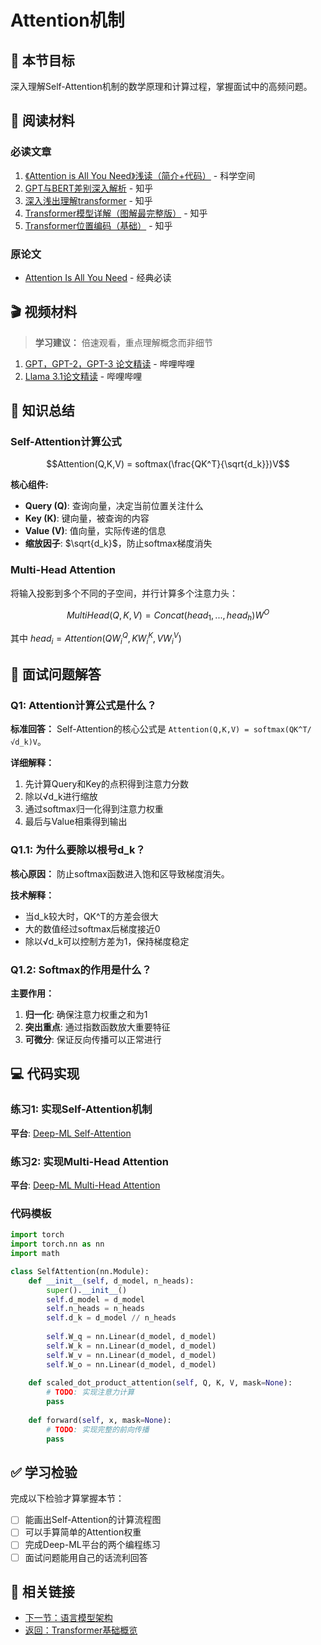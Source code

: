# Attention机制

## 🎯 本节目标

深入理解Self-Attention机制的数学原理和计算过程，掌握面试中的高频问题。

## 📖 阅读材料

### 必读文章
1. [《Attention is All You Need》浅读（简介+代码）](https://kexue.fm/archives/4765/comment-page-1#comments) - 科学空间
2. [GPT与BERT差别深入解析](https://www.zhihu.com/tardis/zm/art/607605399?source_id=1003) - 知乎
3. [深入浅出理解transformer](https://www.zhihu.com/question/471328838/answer/51545078376) - 知乎  
4. [Transformer模型详解（图解最完整版）](https://zhuanlan.zhihu.com/p/338817680) - 知乎
5. [Transformer位置编码（基础）](https://zhuanlan.zhihu.com/p/631363482) - 知乎

### 原论文
- [Attention Is All You Need](https://arxiv.org/abs/1706.03762) - 经典必读

## 🎬 视频材料

> **学习建议：** 倍速观看，重点理解概念而非细节

1. [GPT，GPT-2，GPT-3 论文精读](https://www.bilibili.com/video/BV1AF411b7xQ?spm_id_from=333.788.videopod.sections&vd_source=a5dd5ad68f590473458dad8b99349b27) - 哔哩哔哩
2. [Llama 3.1论文精读](https://www.bilibili.com/video/BV1Q4421Z7Tj/?spm_id_from=333.1387.search.video_card.click&vd_source=a5dd5ad68f590473458dad8b99349b27) - 哔哩哔哩

## 📝 知识总结

### Self-Attention计算公式

```math
Attention(Q,K,V) = softmax(\frac{QK^T}{\sqrt{d_k}})V
```

**核心组件:**
- **Query (Q)**: 查询向量，决定当前位置关注什么
- **Key (K)**: 键向量，被查询的内容
- **Value (V)**: 值向量，实际传递的信息
- **缩放因子**: $\sqrt{d_k}$，防止softmax梯度消失

### Multi-Head Attention

将输入投影到多个不同的子空间，并行计算多个注意力头：

```math
MultiHead(Q,K,V) = Concat(head_1, ..., head_h)W^O
```

其中 $head_i = Attention(QW_i^Q, KW_i^K, VW_i^V)$

## 💬 面试问题解答

### Q1: Attention计算公式是什么？

**标准回答：**
Self-Attention的核心公式是 `Attention(Q,K,V) = softmax(QK^T/√d_k)V`。

**详细解释：**
1. 先计算Query和Key的点积得到注意力分数
2. 除以√d_k进行缩放
3. 通过softmax归一化得到注意力权重
4. 最后与Value相乘得到输出

### Q1.1: 为什么要除以根号d_k？

**核心原因：** 防止softmax函数进入饱和区导致梯度消失。

**技术解释：**
- 当d_k较大时，QK^T的方差会很大
- 大的数值经过softmax后梯度接近0
- 除以√d_k可以控制方差为1，保持梯度稳定

### Q1.2: Softmax的作用是什么？

**主要作用：**
1. **归一化**: 确保注意力权重之和为1
2. **突出重点**: 通过指数函数放大重要特征
3. **可微分**: 保证反向传播可以正常进行

## 💻 代码实现

### 练习1: 实现Self-Attention机制
**平台**: [Deep-ML Self-Attention](https://www.deep-ml.com/problems/53)

### 练习2: 实现Multi-Head Attention  
**平台**: [Deep-ML Multi-Head Attention](https://www.deep-ml.com/problems/94)

### 代码模板

```python
import torch
import torch.nn as nn
import math

class SelfAttention(nn.Module):
    def __init__(self, d_model, n_heads):
        super().__init__()
        self.d_model = d_model
        self.n_heads = n_heads
        self.d_k = d_model // n_heads
        
        self.W_q = nn.Linear(d_model, d_model)
        self.W_k = nn.Linear(d_model, d_model)
        self.W_v = nn.Linear(d_model, d_model)
        self.W_o = nn.Linear(d_model, d_model)
        
    def scaled_dot_product_attention(self, Q, K, V, mask=None):
        # TODO: 实现注意力计算
        pass
        
    def forward(self, x, mask=None):
        # TODO: 实现完整的前向传播
        pass
```

## ✅ 学习检验

完成以下检验才算掌握本节：

- [ ] 能画出Self-Attention的计算流程图
- [ ] 可以手算简单的Attention权重
- [ ] 完成Deep-ML平台的两个编程练习
- [ ] 面试问题能用自己的话流利回答

## 🔗 相关链接

- [下一节：语言模型架构](language-models.md)
- [返回：Transformer基础概览](index.md)